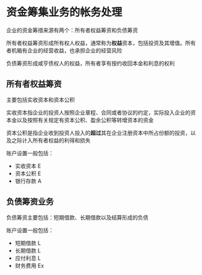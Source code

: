 # 资金筹集业务的帐务处理

企业的资金筹措来源有两个：所有者权益筹资和负债筹资

所有者权益筹资形成所有权人权益，通常称为**权益**资本，包括投资及其增值。所有者机箱有企业的经营收益，也承担企业的经营风险

负债筹资形成咸亨债权人的权益，所有者享有按约收回本金和利息的权利

## 所有者权益筹资

主要包括实收资本和资本公积

实收资本指企业的投资人按照企业章程、合同或者协议的约定，实际投入企业的资本金以及按照有关规定有资本公积、盈余公积等转增资本的资金

资本公积是指企业收到投资人投入的**超过**其在企业注册资本中所占份额的投资，以及之际计入所有者权益的利得和损失

账户设置一般包括：

* 实收资本 E
* 资本公积 E
* 银行存款 A

## 负债筹资业务

负债筹资主要包括：短期借款、长期借款以及结算形成的负债

账户设置一般包括：

* 短期借款 L
* 长期借款 L
* 应付利息 L
* 财务费用 Ex

